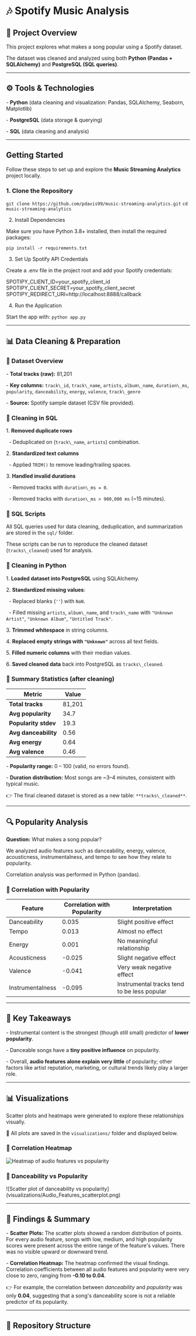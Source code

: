 # 🎶 Spotify Music Analysis



## 📌 Project Overview

This project explores what makes a song popular using a Spotify dataset.  

The dataset was cleaned and analyzed using both **Python (Pandas + SQLAlchemy)** and **PostgreSQL (SQL queries)**.  



---

## ⚙️ Tools \& Technologies

\- **Python** (data cleaning and visualization: Pandas, SQLAlchemy, Seaborn, Matplotlib)  

\- **PostgreSQL** (data storage \& querying)  

\- **SQL** (data cleaning and analysis)  

--- 

## Getting Started

Follow these steps to set up and explore the **Music Streaming Analytics** project locally.

### 1. Clone the Repository

`git clone https://github.com/pdavis99/music-streaming-analytics.git`
`cd music-streaming-analytics`

2. Install Dependencies

Make sure you have Python 3.8+ installed, then install the required packages:

`pip install -r requirements.txt`

3. Set Up Spotify API Credentials

Create a .env file in the project root and add your Spotify credentials:

SPOTIPY_CLIENT_ID=your_spotify_client_id
SPOTIPY_CLIENT_SECRET=your_spotify_client_secret
SPOTIPY_REDIRECT_URI=http://localhost:8888/callback

4. Run the Application

Start the app with:
`python app.py`

---



## 📊 Data Cleaning \& Preparation



### 🔹 Dataset Overview

\- **Total tracks (raw):** 81,201  

\- **Key columns:** `track\_id`, `track\_name`, `artists`, `album\_name`, `duration\_ms`, `popularity`, `danceability`, `energy`, `valence`, `track\_genre`  

\- **Source:** Spotify sample dataset (CSV file provided).  



### 🔹 Cleaning in SQL

1\. **Removed duplicate rows**  

&nbsp;  - Deduplicated on (`track\_name`, `artists`) combination.  

2\. **Standardized text columns**  

&nbsp;  - Applied `TRIM()` to remove leading/trailing spaces.  

3\. **Handled invalid durations**  

&nbsp;  - Removed tracks with `duration\_ms = 0`.  

&nbsp;  - Removed tracks with `duration\_ms > 900,000 ms` (~15 minutes).  



### 🔹 SQL Scripts

All SQL queries used for data cleaning, deduplication, and summarization are stored in the `sql/` folder.  

These scripts can be run to reproduce the cleaned dataset (`tracks\_cleaned`) used for analysis.



### 🔹 Cleaning in Python

1\. **Loaded dataset into PostgreSQL** using SQLAlchemy.  

2\. **Standardized missing values**:  

&nbsp;  - Replaced blanks (`''`) with `NaN`.  

&nbsp;  - Filled missing `artists`, `album\_name`, and `track\_name` with `"Unknown Artist"`, `"Unknown Album"`, `"Untitled Track"`.  

3\. **Trimmed whitespace** in string columns.  

4\. **Replaced empty strings with `"Unknown"`** across all text fields.  

5\. **Filled numeric columns** with their median values.  

6\. **Saved cleaned data** back into PostgreSQL as `tracks\_cleaned`.  



### 🔹 Summary Statistics (after cleaning)
| Metric              | Value  |
|--------------------|--------|
| **Total tracks**     | 81,201 |
| **Avg popularity**   | 34.7   |
| **Popularity stdev** | 19.3   |
| **Avg danceability** | 0.56   |
| **Avg energy**       | 0.64   |
| **Avg valence**      | 0.46   |


\- **Popularity range:** 0 – 100 (valid, no errors found).  

\- **Duration distribution:** Most songs are ~3–4 minutes, consistent with typical music.  



👉 The final cleaned dataset is stored as a new table: `**tracks\_cleaned**`.  



---



## 🔍 Popularity Analysis

**Question:** What makes a song popular?  



We analyzed audio features such as danceability, energy, valence, acousticness, instrumentalness, and tempo to see how they relate to popularity.  



Correlation analysis was performed in Python (pandas).  



### 🔹 Correlation with Popularity



| Feature          | Correlation with Popularity | Interpretation                        |
|------------------|----------------------------|--------------------------------------|
| Danceability     | 0.035                      | Slight positive effect                |
| Tempo            | 0.013                      | Almost no effect                      |
| Energy           | 0.001                      | No meaningful relationship            |
| Acousticness     | -0.025                     | Slight negative effect                |
| Valence          | -0.041                     | Very weak negative effect             |
| Instrumentalness | -0.095                     | Instrumental tracks tend to be less popular |




---



## 📌 Key Takeaways

\- Instrumental content is the strongest (though still small) predictor of **lower popularity**.  

\- Danceable songs have a **tiny positive influence** on popularity.  

\- Overall, **audio features alone explain very little** of popularity; other factors like artist reputation, marketing, or cultural trends likely play a larger role.  



---



## 📊 Visualizations

Scatter plots and heatmaps were generated to explore these relationships visually.  

🔹 All plots are saved in the `visualizations/` folder and displayed below.  



### 🔹 Correlation Heatmap

![Heatmap of audio features vs popularity](visualizations/Audio_Features_heatmap.png)



### 🔹 Danceability vs Popularity

!\[Scatter plot of danceability vs popularity](visualizations/Audio_Features_scatterplot.png)



---



## 📝 Findings \& Summary 

\- **Scatter Plots:** The scatter plots showed a random distribution of points. For every audio feature, songs with low, medium, and high popularity scores were present across the entire range of the feature's values. There was no visible upward or downward trend.  

\- **Correlation Heatmap:** The heatmap confirmed the visual findings. Correlation coefficients between all audio features and popularity were very close to zero, ranging from **-0.10 to 0.04**.  



👉 For example, the correlation between *danceability* and *popularity* was only **0.04**, suggesting that a song's danceability score is not a reliable predictor of its popularity.  



---



## 📂 Repository Structure



